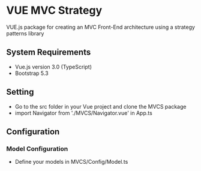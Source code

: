 # VUE MVC Strategy

VUE.js package for creating an MVC Front-End architecture using a strategy patterns library


## System Requirements

- Vue.js version 3.0 (TypeScript)
- Bootstrap 5.3


## Setting

- Go to the src folder in your Vue project and clone the MVCS package
- import Navigator from './MVCS/Navigator.vue' in App.ts


## Configuration


### Model Configuration

- Define your models in MVCS/Config/Model.ts